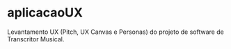 # aplicacaoUX
Levantamento UX (Pitch, UX Canvas e Personas) do projeto de software de Transcritor Musical.
